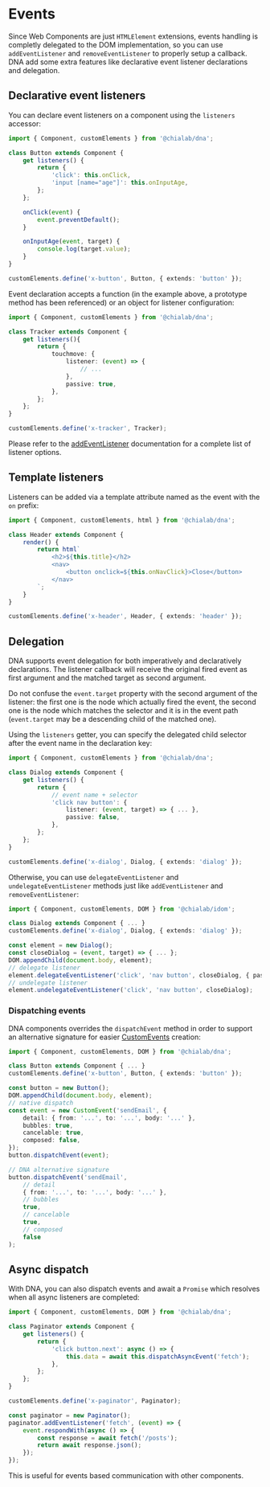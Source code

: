 # Events

Since Web Components are just `HTMLElement` extensions, events handling is completly delegated to the DOM implementation, so you can use `addEventListener` and `removeEventListener` to properly setup a callback. DNA add some extra features like declarative event listener declarations and delegation.

## Declarative event listeners

You can declare event listeners on a component using the `listeners` accessor:

```ts
import { Component, customElements } from '@chialab/dna';

class Button extends Component {
    get listeners() {
        return {
            'click': this.onClick,
            'input [name="age"]': this.onInputAge,
        };
    };

    onClick(event) {
        event.preventDefault();
    }

    onInputAge(event, target) {
        console.log(target.value);
    }
}

customElements.define('x-button', Button, { extends: 'button' });
```

Event declaration accepts a function (in the example above, a prototype method has been referenced) or an object for listener configuration:

```ts
import { Component, customElements } from '@chialab/dna';

class Tracker extends Component {
    get listeners(){
        return {
            touchmove: {
                listener: (event) => {
                    // ...
                },
                passive: true,
            },
        };
    };
}

customElements.define('x-tracker', Tracker);
```

<aside class="note">

Please refer to the [addEventListener](https://developer.mozilla.org/it/docs/Web/API/Element/addEventListener) documentation for a complete list of listener options.

</aside>

## Template listeners

Listeners can be added via a template attribute named as the event with the `on` prefix:

```ts
import { Component, customElements, html } from '@chialab/dna';

class Header extends Component {
    render() {
        return html`
            <h2>${this.title}</h2>
            <nav>
                <button onclick=${this.onNavClick}>Close</button>
            </nav>
        `;
    }
}

customElements.define('x-header', Header, { extends: 'header' });
```

## Delegation

DNA supports event delegation for both imperatively and declaratively declarations. The listener callback will receive the original fired event as first argument and the matched target as second argument.

<aside class="note">

Do not confuse the `event.target` property with the second argument of the listener: the first one is the node which actually fired the event, the second one is the node which matches the selector and it is in the event path (`event.target` may be a descending child of the matched one).

</aside>

Using the `listeners` getter, you can specify the delegated child selector after the event name in the declaration key:

```ts
import { Component, customElements } from '@chialab/dna';

class Dialog extends Component {
    get listeners() {
        return {
            // event name + selector
            'click nav button': {
                listener: (event, target) => { ... },
                passive: false,
            },
        };
    };
}

customElements.define('x-dialog', Dialog, { extends: 'dialog' });
```

Otherwise, you can use `delegateEventListener` and `undelegateEventListener` methods just like `addEventListener` and `removeEventListener`:

```ts
import { Component, customElements, DOM } from '@chialab/idom';

class Dialog extends Component { ... }
customElements.define('x-dialog', Dialog, { extends: 'dialog' });

const element = new Dialog();
const closeDialog = (event, target) => { ... };
DOM.appendChild(document.body, element);
// delegate listener
element.delegateEventListener('click', 'nav button', closeDialog, { passive: false });
// undelegate listener
element.undelegateEventListener('click', 'nav button', closeDialog);
```

### Dispatching events

DNA components overrides the `dispatchEvent` method in order to support an alternative signature for easier [CustomEvents](https://developer.mozilla.org/en-US/docs/Web/Guide/Events/Creating_and_triggering_events) creation:

```ts
import { Component, customElements, DOM } from '@chialab/dna';

class Button extends Component { ... }
customElements.define('x-button', Button, { extends: 'button' });

const button = new Button();
DOM.appendChild(document.body, element);
// native dispatch
const event = new CustomEvent('sendEmail', {
    detail: { from: '...', to: '...', body: '...' },
    bubbles: true,
    cancelable: true,
    composed: false,
});
button.dispatchEvent(event);

// DNA alternative signature
button.dispatchEvent('sendEmail',
    // detail
    { from: '...', to: '...', body: '...' },
    // bubbles
    true,
    // cancelable
    true,
    // composed
    false
);
```

## Async dispatch

With DNA, you can also dispatch events and await a `Promise` which resolves when all async listeners are completed:

```ts
import { Component, customElements, DOM } from '@chialab/dna';

class Paginator extends Component {
    get listeners() {
        return {
            'click button.next': async () => {
                this.data = await this.dispatchAsyncEvent('fetch');
            },
        };
    };
}

customElements.define('x-paginator', Paginator);

const paginator = new Paginator();
paginator.addEventListener('fetch', (event) => {
    event.respondWith(async () => {
        const response = await fetch('/posts');
        return await response.json();
    });
});
```

<aside class="note">

This is useful for events based communication with other components.

</aside>
